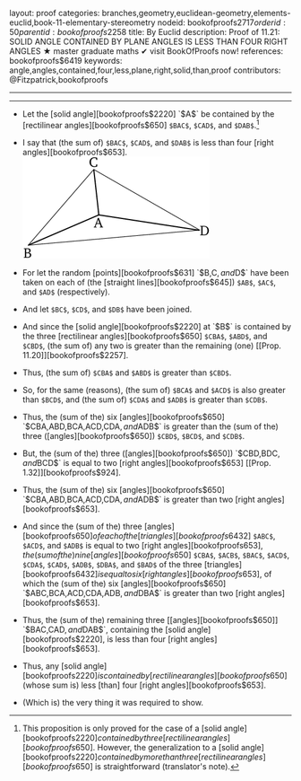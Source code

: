 layout: proof
categories: branches,geometry,euclidean-geometry,elements-euclid,book-11-elementary-stereometry
nodeid: bookofproofs$2717
orderid: 50
parentid: bookofproofs$2258
title: By Euclid
description:  Proof of 11.21: SOLID ANGLE CONTAINED BY PLANE ANGLES IS LESS THAN FOUR RIGHT ANGLES &#9733; master graduate maths &#10004; visit BookOfProofs now!
references: bookofproofs$6419
keywords: angle,angles,contained,four,less,plane,right,solid,than,proof
contributors: @Fitzpatrick,bookofproofs

---


---



* Let the [solid angle][bookofproofs$2220] `$A$` be contained by the [rectilinear angles][bookofproofs$650] `$BAC$`, `$CAD$`, and `$DAB$`.[^1]
* I say that (the sum of) `$BAC$`, `$CAD$`, and `$DAB$` is less than four [right angles][bookofproofs$653].
![fig21e](https://github.com/bookofproofs/bookofproofs.github.io/blob/main/_sources/_assets/images/euclid/Book11/fig21e.png?raw=true)

* For let the random [points][bookofproofs$631] `$B$`, `$C$`, and `$D$` have been taken on each of (the [straight lines][bookofproofs$645]) `$AB$`, `$AC$`, and `$AD$` (respectively).
* And let `$BC$`, `$CD$`, and `$DB$` have been joined.
* And since the [solid angle][bookofproofs$2220] at `$B$` is contained by the three [rectilinear angles][bookofproofs$650] `$CBA$`, `$ABD$`, and `$CBD$`, (the sum of) any two is greater than the remaining (one) [[Prop. 11.20]][bookofproofs$2257].
* Thus, (the sum of) `$CBA$` and `$ABD$` is greater than `$CBD$`.
* So, for the same (reasons), (the sum of) `$BCA$` and `$ACD$` is also greater than `$BCD$`, and (the sum of) `$CDA$` and `$ADB$` is greater than `$CDB$`.
* Thus, the (sum of the) six [angles][bookofproofs$650] `$CBA$`, `$ABD$`, `$BCA$`, `$ACD$`, `$CDA$`, and `$ADB$` is greater than the (sum of the) three ([angles][bookofproofs$650]) `$CBD$`, `$BCD$`, and `$CDB$`.
* But, the (sum of the) three ([angles][bookofproofs$650]) `$CBD$`, `$BDC$`, and `$BCD$` is equal to two [right angles][bookofproofs$653] [[Prop. 1.32]][bookofproofs$924].
* Thus, the (sum of the) six [angles][bookofproofs$650] `$CBA$`, `$ABD$`, `$BCA$`, `$ACD$`, `$CDA$`, and `$ADB$` is greater than two [right angles][bookofproofs$653].
* And since the (sum of the) three [angles][bookofproofs$650] of each of the [triangles][bookofproofs$6432] `$ABC$`, `$ACD$`, and `$ADB$` is equal to two [right angles][bookofproofs$653], the (sum of the) nine [angles][bookofproofs$650] `$CBA$`, `$ACB$`, `$BAC$`, `$ACD$`, `$CDA$`, `$CAD$`, `$ADB$`, `$DBA$`, and `$BAD$` of the three [triangles][bookofproofs$6432] is equal to six [right angles][bookofproofs$653], of which the (sum of the) six [angles][bookofproofs$650] `$ABC$`, `$BCA$`, `$ACD$`, `$CDA$`, `$ADB$`, and `$DBA$` is greater than two [right angles][bookofproofs$653].
* Thus, the (sum of the) remaining three [[angles][bookofproofs$650]] `$BAC$`, `$CAD$`, and `$DAB$`, containing the [solid angle][bookofproofs$2220], is less than four [right angles][bookofproofs$653].
* Thus, any [solid angle][bookofproofs$2220] is contained by [rectilinear angles][bookofproofs$650] (whose sum is) less [than] four [right angles][bookofproofs$653].
* (Which is) the very thing it was required to show.

[^1]: This proposition is only proved for the case of a [solid angle][bookofproofs$2220] contained by three [rectilinear angles][bookofproofs$650]. However, the generalization to a [solid angle][bookofproofs$2220] contained by more than three [rectilinear angles][bookofproofs$650] is straightforward (translator's note).

